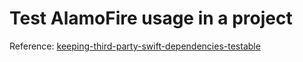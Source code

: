 # Test AlamoFire usage in a project

Reference: [keeping-third-party-swift-dependencies-testable](https://8thlight.com/blog/mike-knepper/2017/01/30/keeping-third-party-swift-dependencies-testable.html)

